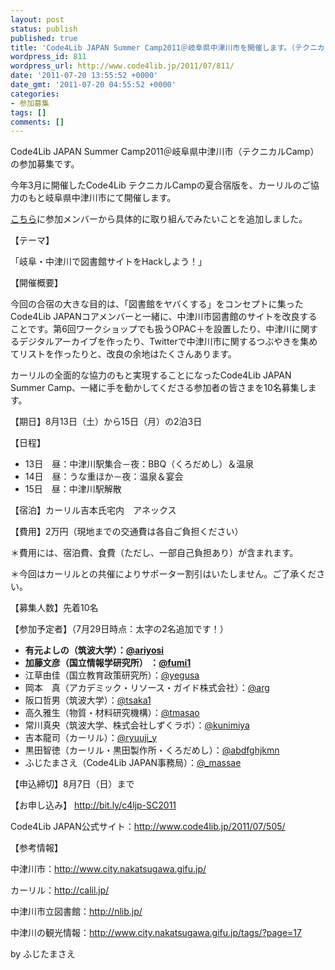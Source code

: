 ```yaml
---
layout: post
status: publish
published: true
title: 'Code4Lib JAPAN Summer Camp2011＠岐阜県中津川市を開催します。（テクニカルCamp） #c4ljp'
wordpress_id: 811
wordpress_url: http://www.code4lib.jp/2011/07/811/
date: '2011-07-20 13:55:52 +0000'
date_gmt: '2011-07-20 04:55:52 +0000'
categories:
- 参加募集
tags: []
comments: []
---
```

<div class="section">
<p>Code4Lib JAPAN Summer Camp2011＠岐阜県中津川市（テクニカルCamp）の参加募集です。</p>
<p>今年3月に開催したCode4Lib テクニカルCampの夏合宿版を、カーリルのご協力のもと岐阜県中津川市にて開催します。</p>
<p><a href="http://d.hatena.ne.jp/josei002-10/20110729/1311934018" target="_blank">こちら</a>に参加メンバーから具体的に取り組んでみたいことを追加しました。</p>
<p>【テーマ】</p>
<p>「岐阜・中津川で図書館サイトをHackしよう！」</p>
<p>【開催概要】</p>
<p>今回の合宿の大きな目的は、「図書館をヤバくする」をコンセプトに集ったCode4Lib JAPANコアメンバーと一緒に、中津川市図書館のサイトを改良することです。第6回ワークショップでも扱うOPAC＋を設置したり、中津川に関するデジタルアーカイブを作ったり、Twitterで中津川市に関するつぶやきを集めてリストを作ったりと、改良の余地はたくさんあります。</p>
<p>カーリルの全面的な協力のもと実現することになったCode4Lib JAPAN Summer Camp、一緒に手を動かしてくださる参加者の皆さまを10名募集します。</p>
<p>【期日】8月13日（土）から15日（月）の2泊3日</p>
<p>【日程】</p>
<ul>
<li>13日　昼：中津川駅集合－夜：BBQ（くろだめし）＆温泉</li>
<li>14日　昼：うな重ほか－夜：温泉＆宴会</li>
<li>15日　昼：中津川駅解散</li>
</ul>
<p>【宿泊】カーリル吉本氏宅内　アネックス</p>
<p>【費用】2万円（現地までの交通費は各自ご負担ください）</p>
<p>＊費用には、宿泊費、食費（ただし、一部自己負担あり）が含まれます。</p>
<p>＊今回はカーリルとの共催によりサポーター割引はいたしません。ご了承ください。</p>
<p>【募集人数】先着10名</p>
<p>【参加予定者】（7月29日時点：太字の2名追加です！）</p>
<ul>
<li><span style="font-weight:bold;" class="deco">有元よしの（筑波大学）：<a href="http://twitter.com/ariyosi" target="_blank">@ariyosi</a></span></li>
<li><span style="font-weight:bold;" class="deco">加藤文彦（国立情報学研究所） ：<a href="http://twitter.com/fumi1/" target="_blank">@fumi1</a></span></li>
<li>江草由佳（国立教育政策研究所）：<a href="http://twitter.com/yegusa/" target="_blank">@yegusa</a></li>
<li>岡本　真（アカデミック・リソース・ガイド株式会社）：<a href="http://twitter.com/arg/" target="_blank">@arg</a></li>
<li>阪口哲男（筑波大学）：<a href="http://twitter.com/tsaka1/" target="_blank">@tsaka1</a></li>
<li>高久雅生（物質・材料研究機構）：<a href="http://twitter.com/tmasao/" target="_blank">@tmasao</a></li>
<li>常川真央（筑波大学、株式会社しずくラボ）：<a href="http://twitter.com/kunimiya/" target="_blank">@kunimiya</a></li>
<li>吉本龍司（カーリル）：<a href="http://twitter.com/ryuuji_y/" target="_blank">@ryuuji_y</a></li>
<li>黒田智徳（カーリル・黒田製作所・くろだめし）：<a href="http://twitter.com/abdfghjkmn/" target="_blank">@abdfghjkmn</a></li>
<li>ふじたまさえ（Code4Lib JAPAN事務局）：<a href="http://twitter.com/_massae/" target="_blank">@_massae</a></li>
</ul>
<p>【申込締切】8月7日（日）まで</p>
<p>【お申し込み】 <a href="http://bit.ly/c4ljp-SC2011" target="_blank">http://bit.ly/c4ljp-SC2011</a></p>
<p>Code4Lib JAPAN公式サイト：<a href="http://www.code4lib.jp/2011/07/505/" target="_blank">http://www.code4lib.jp/2011/07/505/</a></p>
<p>【参考情報】</p>
<p>中津川市：<a href="http://www.city.nakatsugawa.gifu.jp/" target="_blank">http://www.city.nakatsugawa.gifu.jp/</a></p>
<p>カーリル：<a href="http://calil.jp/" target="_blank">http://calil.jp/</a></p>
<p>中津川市立図書館：<a href="http://nlib.jp/" target="_blank">http://nlib.jp/</a></p>
<p>中津川の観光情報：<a href="http://www.city.nakatsugawa.gifu.jp/tags/?page=17" target="_blank">http://www.city.nakatsugawa.gifu.jp/tags/?page=17</a></p>
<p>by ふじたまさえ</p>
</div>
